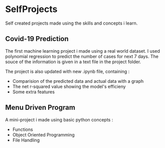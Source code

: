 # SelfProjects

Self created projects made using the skills and concepts i learn.

## Covid-19 Prediction
The first machine learning project i made using a real world dataset.
I used polynomial regression to predict the number of cases for next 7 days.
The souce of the information is given in a text file in the project folder.

The project is also updated with new .ipynb file, containing :
- Comparision of the predicted data and actual data with a graph
- The net r-squared value showing the model's efficieny
- Some extra features

## Menu Driven Program
A mini-project i made using basic python concepts :
- Functions
- Object Oriented Programming
- File Handling
